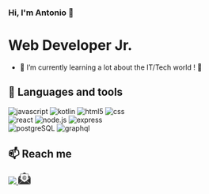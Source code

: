 ### Hi, I'm Antonio 👋 

<h1> Web Developer Jr. </h1>
  
- 🔭 I’m currently learning a lot about the IT/Tech world ! 🐢

## 🧰 Languages and tools

<p>

<img alt ="javascript" src="https://img.shields.io/badge/javascript-%23323330.svg?style=for-the-badge&logo=javascript&logoColor=%23F7DF1E" />
<img alt ="kotlin" src="https://img.shields.io/badge/kotlin-%237F52FF.svg?style=for-the-badge&logo=kotlin&logoColor=white" />
<img alt ="html5" src="https://img.shields.io/badge/html5-%23E34F26.svg?style=for-the-badge&logo=html5&logoColor=white" />
<img alt ="css" src="https://img.shields.io/badge/css3-%231572B6.svg?style=for-the-badge&logo=css3&logoColor=white" />
<br/>
<img alt ="react" src="https://img.shields.io/badge/react-%2320232a.svg?style=for-the-badge&logo=react&logoColor=%2361DAFB" />
<! --<img alt ="redux" src="https://img.shields.io/badge/redux-%23593d88.svg?style=for-the-badge&logo=redux&logoColor=white" />
<img alt ="node.js" src="https://img.shields.io/badge/node.js-6DA55F?style=for-the-badge&logo=node.js&logoColor=white" />
<img alt ="express" src="https://img.shields.io/badge/express.js-%23404d59.svg?style=for-the-badge&logo=express&logoColor=%2361DAFB" />
<br/>
<img alt ="postgreSQL" src="https://img.shields.io/badge/postgres-%23316192.svg?style=for-the-badge&logo=postgresql&logoColor=white" />
<! --<img alt ="MongDB" src="https://img.shields.io/badge/MongoDB-%234ea94b.svg?style=for-the-badge&logo=mongodb&logoColor=white" />
<img alt ="graphql" src="https://img.shields.io/badge/-GraphQL-E10098?style=for-the-badge&logo=graphql&logoColor=white" />
 <br/>
<! --<img alt ="npm" src="https://img.shields.io/badge/NPM-%23000000.svg?style=for-the-badge&logo=npm&logoColor=white" /> 
<! --<img alt ="gradle" src="https://img.shields.io/badge/Gradle-02303A.svg?style=for-the-badge&logo=Gradle&logoColor=white" />
<! --<img alt ="postman" src="https://img.shields.io/badge/Postman-FF6C37?style=for-the-badge&logo=postman&logoColor=white" />

</p>


## 📫 Reach me
<span>
  <a href="https://www.linkedin.com/in/zirlp/" target="blank"><img src="https://cdn-icons-png.flaticon.com/512/174/174857.png" width="5%"> </a>  
  <a href="mailto:jal.p@hotmail.com" target="blank"> <img src="https://github.com/zirlp/zirlp/blob/main/assets/mail.png?raw=true" width="5%"> </a>  
</span>

